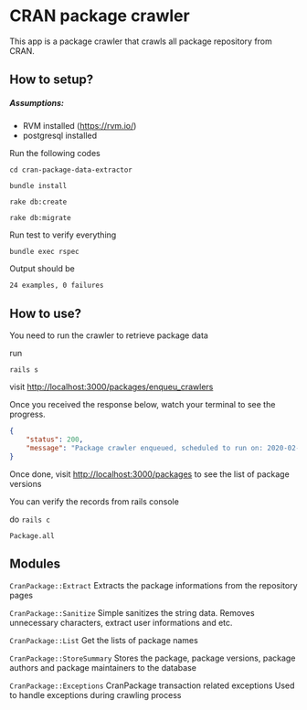 # CRAN package crawler

This app is a package crawler that crawls all package repository from CRAN.

## How to setup?

##### Assumptions:

- RVM installed (https://rvm.io/)
- postgresql installed

Run the following codes

```cd cran-package-data-extractor```

```bundle install```

```rake db:create```

```rake db:migrate```

Run test to verify everything

```bundle exec rspec```

Output should be

```24 examples, 0 failures```

## How to use?

You need to run the crawler to retrieve package data

run

```rails s```

visit [http://localhost:3000/packages/enqueu_crawlers](http://localhost:3000/packages/enqueu_crawlers)

Once you received the response below, watch your terminal to see the progress.

```json
{
    "status": 200,
    "message": "Package crawler enqueued, scheduled to run on: 2020-02-02 00:00:00 UTC"
}
```

Once done, visit [http://localhost:3000/packages](http://localhost:3000/packages) to see the list of package versions

You can verify the records from rails console

do ```rails c```

```Package.all```

## Modules

```CranPackage::Extract```
Extracts the package informations from the repository pages

```CranPackage::Sanitize```
Simple sanitizes the string data. Removes unnecessary characters, extract user informations and etc.

```CranPackage::List```
Get the lists of package names

```CranPackage::StoreSummary```
Stores the package, package versions, package authors and package maintainers to the database

```CranPackage::Exceptions```
CranPackage transaction related exceptions
Used to handle exceptions during crawling process
